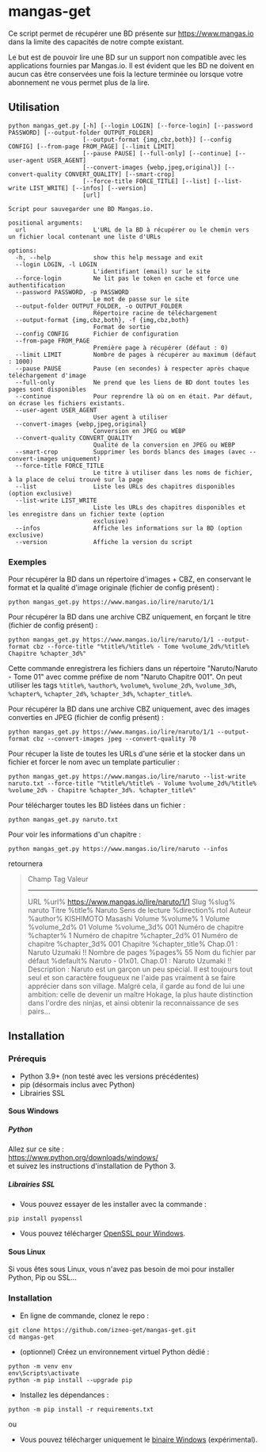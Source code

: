 # mangas-get
Ce script permet de récupérer une BD présente sur https://www.mangas.io dans la limite des capacités de notre compte existant.

Le but est de pouvoir lire une BD sur un support non compatible avec les applications fournies par Mangas.io. 
Il est évident que les BD ne doivent en aucun cas être conservées une fois la lecture terminée ou lorsque votre abonnement ne vous permet plus de la lire.


## Utilisation
```
python mangas_get.py [-h] [--login LOGIN] [--force-login] [--password PASSWORD] [--output-folder OUTPUT_FOLDER]
                     [--output-format {img,cbz,both}] [--config CONFIG] [--from-page FROM_PAGE] [--limit LIMIT]
                     [--pause PAUSE] [--full-only] [--continue] [--user-agent USER_AGENT]
                     [--convert-images {webp,jpeg,original}] [--convert-quality CONVERT_QUALITY] [--smart-crop]
                     [--force-title FORCE_TITLE] [--list] [--list-write LIST_WRITE] [--infos] [--version]
                     [url]

Script pour sauvegarder une BD Mangas.io.

positional arguments:
  url                   L'URL de la BD à récupérer ou le chemin vers un fichier local contenant une liste d'URLs

options:
  -h, --help            show this help message and exit
  --login LOGIN, -l LOGIN
                        L'identifiant (email) sur le site
  --force-login         Ne lit pas le token en cache et force une authentification
  --password PASSWORD, -p PASSWORD
                        Le mot de passe sur le site
  --output-folder OUTPUT_FOLDER, -o OUTPUT_FOLDER
                        Répertoire racine de téléchargement
  --output-format {img,cbz,both}, -f {img,cbz,both}
                        Format de sortie
  --config CONFIG       Fichier de configuration
  --from-page FROM_PAGE
                        Première page à récupérer (défaut : 0)
  --limit LIMIT         Nombre de pages à récupérer au maximum (défaut : 1000)
  --pause PAUSE         Pause (en secondes) à respecter après chaque téléchargement d'image
  --full-only           Ne prend que les liens de BD dont toutes les pages sont disponibles
  --continue            Pour reprendre là où on en était. Par défaut, on écrase les fichiers existants.
  --user-agent USER_AGENT
                        User agent à utiliser
  --convert-images {webp,jpeg,original}
                        Conversion en JPEG ou WEBP
  --convert-quality CONVERT_QUALITY
                        Qualité de la conversion en JPEG ou WEBP
  --smart-crop          Supprimer les bords blancs des images (avec --convert-images uniquement)
  --force-title FORCE_TITLE
                        Le titre à utiliser dans les noms de fichier, à la place de celui trouvé sur la page
  --list                Liste les URLs des chapitres disponibles (option exclusive)
  --list-write LIST_WRITE
                        Liste les URLs des chapitres disponibles et les enregistre dans un fichier texte (option
                        exclusive)
  --infos               Affiche les informations sur la BD (option exclusive)
  --version             Affiche la version du script
```

### Exemples  
Pour récupérer la BD dans un répertoire d'images + CBZ, en conservant le format et la qualité d'image originale (fichier de config présent) :  
```
python mangas_get.py https://www.mangas.io/lire/naruto/1/1
```


Pour récupérer la BD dans une archive CBZ uniquement, en forçant le titre (fichier de config présent) :  
```
python mangas_get.py https://www.mangas.io/lire/naruto/1/1 --output-format cbz --force-title "%title%/%title% - Tome %volume_2d%/%title% Chapitre %chapter_3d%"
```
Cette commande enregistrera les fichiers dans un répertoire "Naruto/Naruto - Tome 01" avec comme préfixe de nom "Naruto Chapitre 001". 
On peut utiliser les tags `%title%`, `%author%`, `%volume%`, `%volume_2d%`, `%volume_3d%`, `%chapter%`, `%chapter_2d%`, `%chapter_3d%`, `%chapter_title%`. 

Pour récupérer la BD dans une archive CBZ uniquement, avec des images converties en JPEG (fichier de config présent) :  
```
python mangas_get.py https://www.mangas.io/lire/naruto/1/1 --output-format cbz --convert-images jpeg --convert-quality 70
```

Pour récuper la liste de toutes les URLs d'une série et la stocker dans un fichier et forcer le nom avec un template particulier : 
```
python mangas_get.py https://www.mangas.io/lire/naruto --list-write naruto.txt --force-title "%title%/%title% - Volume %volume_2d%/%title% %volume_2d% - Chapitre %chapter_3d%. %chapter_title%"
```

Pour télécharger toutes les BD listées dans un fichier : 
```
python mangas_get.py naruto.txt 
```

Pour voir les informations d'un chapitre : 
```
python mangas_get.py https://www.mangas.io/lire/naruto --infos
```
retournera 
> Champ                      Tag              Valeur
> -------------------------  ---------------  -------------------------------------------
> URL                        %url%            https://www.mangas.io/lire/naruto/1/1
> Slug                       %slug%           naruto
> Titre                      %title%          Naruto
> Sens de lecture            %direction%      rtol
> Auteur                     %author%         KISHIMOTO Masashi
> Volume                     %volume%         1
> Volume                     %volume_2d%      01
> Volume                     %volume_3d%      001
> Numéro de chapitre         %chapter%        1
> Numéro de chapitre         %chapter_2d%     01
> Numéro de chapitre         %chapter_3d%     001
> Chapitre                   %chapter_title%  Chap.01 : Naruto Uzumaki !!
> Nombre de pages            %pages%          55
> Nom du fichier par défaut  %default%        Naruto - 01x01. Chap.01 : Naruto Uzumaki !!
> Description : Naruto est un garçon un peu spécial. Il est toujours tout seul et son caractère fougueux ne l'aide pas vraiment à se faire apprécier dans son village. Malgré cela, il garde au fond de lui une ambition: celle de devenir un maître Hokage, la plus haute distinction dans l'ordre des ninjas, et ainsi obtenir la reconnaissance de ses pairs...


## Installation
### Prérequis
- Python 3.9+ (non testé avec les versions précédentes)
- pip (désormais inclus avec Python)
- Librairies SSL

#### Sous Windows
##### Python
Allez sur ce site :  
https://www.python.org/downloads/windows/  
et suivez les instructions d'installation de Python 3.


##### Librairies SSL
- Vous pouvez essayer de les installer avec la commande :  
```
pip install pyopenssl
```
- Vous pouvez télécharger [OpenSSL pour Windows](http://gnuwin32.sourceforge.net/packages/openssl.htm). 


#### Sous Linux
Si vous êtes sous Linux, vous n'avez pas besoin de moi pour installer Python, Pip ou SSL...  


### Installation
- En ligne de commande, clonez le repo : 
```
git clone https://github.com/izneo-get/mangas-get.git
cd mangas-get
```
- (optionnel) Créez un environnement virtuel Python dédié : 
```
python -m venv env
env\Scripts\activate
python -m pip install --upgrade pip
```
- Installez les dépendances : 
```
python -m pip install -r requirements.txt
```

  
ou  
  
  
- Vous pouvez télécharger uniquement le [binaire Windows](https://github.com/izneo-get/mangas-get/releases/latest) (expérimental).  
